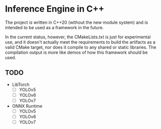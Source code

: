 # Inference Engine in C++

The project is written in C++20 (without the new module system) and is intended to be used as a framework in the future.

In the current status, however, the CMakeLists.txt is just for experimental use, and it doesn't actually meet the requirements to build the artifacts as a valid CMake target, nor does it compile to any shared or static libraries. The compilation output is more like demos of how this framework should be used.

## TODO

- LibTorch
  - [ ] YOLOv5
  - [ ] YOLOv6
  - [ ] YOLOv7
- ONNX Runtime
  - [ ] YOLOv5
  - [ ] YOLOv6
  - [ ] YOLOv7
